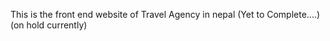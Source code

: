 
This is the front end website of Travel Agency in nepal 
(Yet to Complete....)(on hold currently)

